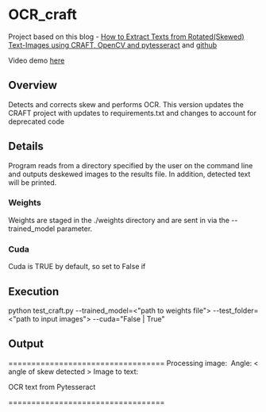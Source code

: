 # OCR_craft

Project based on this blog - [How to Extract Texts from Rotated(Skewed) Text-Images using CRAFT, OpenCV and pytesseract](https://ai.plainenglish.io/how-to-extract-texts-from-rotated-skewed-text-images-using-craft-opencv-and-pytesseract-9c8c3fb8ef9d) and [github]( https://github.com/clovaai/CRAFT-pytorch )

Video demo [here](https://drive.google.com/file/d/1l5_N1BgAj9N5rP1xvuhJ5W0w7WOpTyo_/view?usp=sharing)

## Overview

Detects and corrects skew and performs OCR.  This version updates the CRAFT project with updates to requirements.txt and changes to account for deprecated code

## Details

Program reads from a directory specified by the user on the command line and outputs deskewed images to the results file.  In addition, detected text will be printed.

### Weights

Weights are staged in the ./weights directory and are sent in via the --trained_model parameter.

### Cuda

Cuda is TRUE by default, so set to False if 

## Execution

python test_craft.py --trained_model=<"path to weights file"> --test_folder=<"path to input images"> --cuda="False | True"

## Output

==================================
Processing image: <image path>
Angle:  < angle of skew detected >
Image to text: 

OCR text from Pytesseract


==================================
